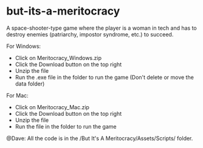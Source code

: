 # but-its-a-meritocracy
A space-shooter-type game where the player is a woman in tech and has to destroy enemies (patriarchy, impostor syndrome, etc.) to succeed.

For Windows:
- Click on Meritocracy_Windows.zip
- Click the Download button on the top right
- Unzip the file
- Run the .exe file in the folder to run the game (Don't delete or move the data folder)

For Mac:
- Click on Meritocracy_Mac.zip
- Click the Download button on the top right
- Unzip the file
- Run the file in the folder to run the game

@Dave: All the code is in the /But It's A Meritocracy/Assets/Scripts/ folder.
